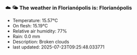 ### ☁️ 🌤️  The weather in Florianópolis is: Florianópolis

- Temperature: 15.57°C
- On flesh: 15.19°C
- Relative air humidity: 77%
- Rain: 0.0 mm
- Description: Broken clouds
- last updated: 2025-07-23T09:25:48.033771
